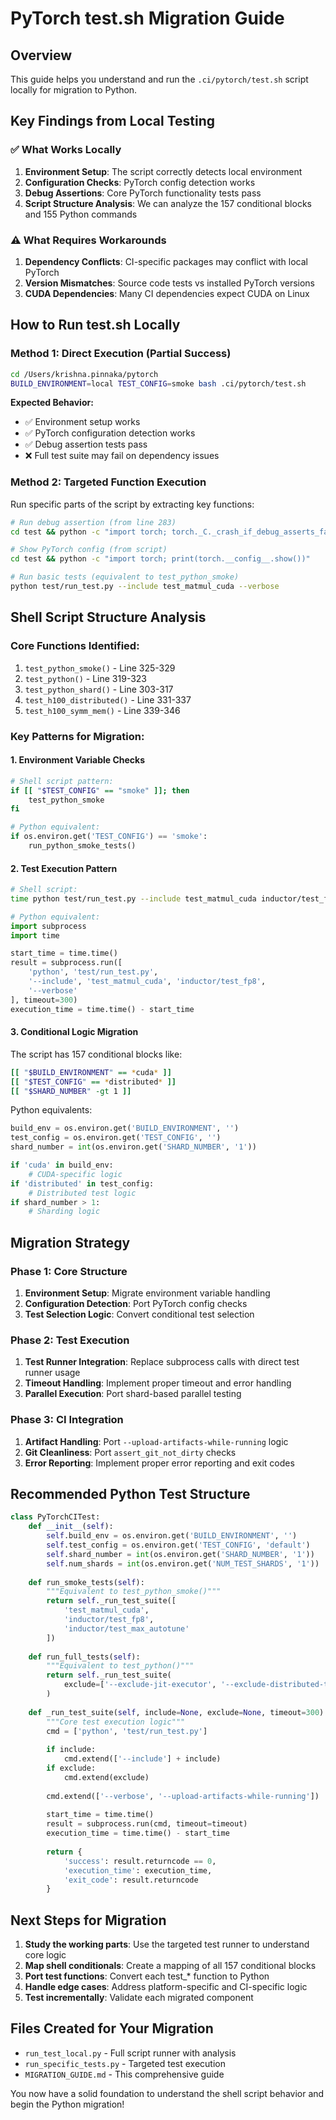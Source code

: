 # PyTorch test.sh Migration Guide

## Overview
This guide helps you understand and run the `.ci/pytorch/test.sh` script locally for migration to Python.

## Key Findings from Local Testing

### ✅ What Works Locally
1. **Environment Setup**: The script correctly detects local environment
2. **Configuration Checks**: PyTorch config detection works
3. **Debug Assertions**: Core PyTorch functionality tests pass
4. **Script Structure Analysis**: We can analyze the 157 conditional blocks and 155 Python commands

### ⚠️ What Requires Workarounds
1. **Dependency Conflicts**: CI-specific packages may conflict with local PyTorch
2. **Version Mismatches**: Source code tests vs installed PyTorch versions
3. **CUDA Dependencies**: Many CI dependencies expect CUDA on Linux

## How to Run test.sh Locally

### Method 1: Direct Execution (Partial Success)
```bash
cd /Users/krishna.pinnaka/pytorch
BUILD_ENVIRONMENT=local TEST_CONFIG=smoke bash .ci/pytorch/test.sh
```

**Expected Behavior:**
- ✅ Environment setup works
- ✅ PyTorch configuration detection works  
- ✅ Debug assertion tests pass
- ❌ Full test suite may fail on dependency issues

### Method 2: Targeted Function Execution
Run specific parts of the script by extracting key functions:

```bash
# Run debug assertion (from line 283)
cd test && python -c "import torch; torch._C._crash_if_debug_asserts_fail(424242)"

# Show PyTorch config (from script)
cd test && python -c "import torch; print(torch.__config__.show())"

# Run basic tests (equivalent to test_python_smoke)
python test/run_test.py --include test_matmul_cuda --verbose
```

## Shell Script Structure Analysis

### Core Functions Identified:
1. `test_python_smoke()` - Line 325-329
2. `test_python()` - Line 319-323  
3. `test_python_shard()` - Line 303-317
4. `test_h100_distributed()` - Line 331-337
5. `test_h100_symm_mem()` - Line 339-346

### Key Patterns for Migration:

#### 1. Environment Variable Checks
```bash
# Shell script pattern:
if [[ "$TEST_CONFIG" == "smoke" ]]; then
    test_python_smoke
fi
```

```python
# Python equivalent:
if os.environ.get('TEST_CONFIG') == 'smoke':
    run_python_smoke_tests()
```

#### 2. Test Execution Pattern
```bash
# Shell script:
time python test/run_test.py --include test_matmul_cuda inductor/test_fp8 --verbose
```

```python
# Python equivalent:
import subprocess
import time

start_time = time.time()
result = subprocess.run([
    'python', 'test/run_test.py',
    '--include', 'test_matmul_cuda', 'inductor/test_fp8',
    '--verbose'
], timeout=300)
execution_time = time.time() - start_time
```

#### 3. Conditional Logic Migration
The script has 157 conditional blocks like:
```bash
[[ "$BUILD_ENVIRONMENT" == *cuda* ]]
[[ "$TEST_CONFIG" == *distributed* ]]
[[ "$SHARD_NUMBER" -gt 1 ]]
```

Python equivalents:
```python
build_env = os.environ.get('BUILD_ENVIRONMENT', '')
test_config = os.environ.get('TEST_CONFIG', '')
shard_number = int(os.environ.get('SHARD_NUMBER', '1'))

if 'cuda' in build_env:
    # CUDA-specific logic
if 'distributed' in test_config:
    # Distributed test logic
if shard_number > 1:
    # Sharding logic
```

## Migration Strategy

### Phase 1: Core Structure
1. **Environment Setup**: Migrate environment variable handling
2. **Configuration Detection**: Port PyTorch config checks
3. **Test Selection Logic**: Convert conditional test selection

### Phase 2: Test Execution
1. **Test Runner Integration**: Replace subprocess calls with direct test runner usage
2. **Timeout Handling**: Implement proper timeout and error handling
3. **Parallel Execution**: Port shard-based parallel testing

### Phase 3: CI Integration
1. **Artifact Handling**: Port `--upload-artifacts-while-running` logic
2. **Git Cleanliness**: Port `assert_git_not_dirty` checks
3. **Error Reporting**: Implement proper error reporting and exit codes

## Recommended Python Test Structure

```python
class PyTorchCITest:
    def __init__(self):
        self.build_env = os.environ.get('BUILD_ENVIRONMENT', '')
        self.test_config = os.environ.get('TEST_CONFIG', 'default')
        self.shard_number = int(os.environ.get('SHARD_NUMBER', '1'))
        self.num_shards = int(os.environ.get('NUM_TEST_SHARDS', '1'))
    
    def run_smoke_tests(self):
        """Equivalent to test_python_smoke()"""
        return self._run_test_suite([
            'test_matmul_cuda',
            'inductor/test_fp8', 
            'inductor/test_max_autotune'
        ])
    
    def run_full_tests(self):
        """Equivalent to test_python()"""
        return self._run_test_suite(
            exclude=['--exclude-jit-executor', '--exclude-distributed-tests']
        )
    
    def _run_test_suite(self, include=None, exclude=None, timeout=300):
        """Core test execution logic"""
        cmd = ['python', 'test/run_test.py']
        
        if include:
            cmd.extend(['--include'] + include)
        if exclude:
            cmd.extend(exclude)
        
        cmd.extend(['--verbose', '--upload-artifacts-while-running'])
        
        start_time = time.time()
        result = subprocess.run(cmd, timeout=timeout)
        execution_time = time.time() - start_time
        
        return {
            'success': result.returncode == 0,
            'execution_time': execution_time,
            'exit_code': result.returncode
        }
```

## Next Steps for Migration

1. **Study the working parts**: Use the targeted test runner to understand core logic
2. **Map shell conditionals**: Create a mapping of all 157 conditional blocks
3. **Port test functions**: Convert each test_* function to Python
4. **Handle edge cases**: Address platform-specific and CI-specific logic
5. **Test incrementally**: Validate each migrated component

## Files Created for Your Migration
- `run_test_local.py` - Full script runner with analysis
- `run_specific_tests.py` - Targeted test execution
- `MIGRATION_GUIDE.md` - This comprehensive guide

You now have a solid foundation to understand the shell script behavior and begin the Python migration!

